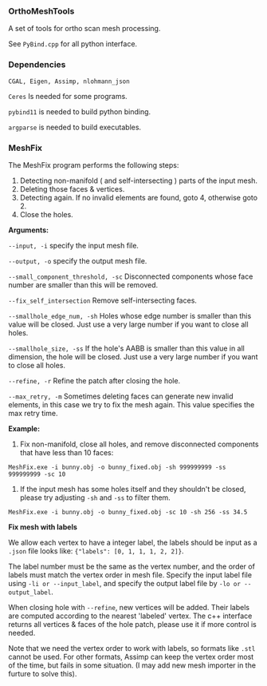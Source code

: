 ### OrthoMeshTools
A set of tools for ortho scan mesh processing.

See `PyBind.cpp` for all python interface.

### Dependencies
`CGAL, Eigen, Assimp, nlohmann_json`

`Ceres` Is needed for some programs.

`pybind11` is needed to build python binding.

`argparse` is needed to build executables.

### MeshFix
The MeshFix program performs the following steps:
1. Detecting non-manifold ( and self-intersecting ) parts of the input mesh.
2. Deleting those faces & vertices.
3. Detecting again. If no invalid elements are found, goto 4, otherwise goto 2. 
4. Close the holes.

**Arguments:**

`--input, -i` specify the input mesh file.

`--output, -o` specify the output mesh file.

`--small_component_threshold, -sc` Disconnected components whose face number are smaller than this will be removed.

`--fix_self_intersection` Remove self-intersecting faces.

`--smallhole_edge_num, -sh` Holes whose edge number is smaller than this value will be closed. Just use a very large number if you want to close all holes.

`--smallhole_size, -ss` If the hole's AABB is smaller than this value in all dimension, the hole will be closed. Just use a very large number if you want to close all holes.

`--refine, -r` Refine the patch after closing the hole.

`--max_retry, -m` Sometimes deleting faces can generate new invalid elements, in this case we try to fix the mesh again. This value specifies the max retry time.

**Example:**

1. Fix non-manifold, close all holes, and remove disconnected components that have less than 10 faces:

`MeshFix.exe -i bunny.obj -o bunny_fixed.obj -sh 999999999 -ss 999999999 -sc 10`

1. If the input mesh has some holes itself and they shouldn't be closed, please try adjusting `-sh` and `-ss` to filter them.

`MeshFix.exe -i bunny.obj -o bunny_fixed.obj -sc 10 -sh 256 -ss 34.5`

**Fix mesh with labels** 

We allow each vertex to have a integer label, the labels should be input as a `.json` file looks like: `{"labels": [0, 1, 1, 1, 2, 2]}`. 
   
   The label number must be the same as the vertex number, and the order of labels must match the vertex order in mesh file. Specify the input label file using `-li or --input_label`, and specify the output label file by `-lo or --output_label`.

   When closing hole with `--refine`, new vertices will be added. Their labels are computed according to the nearest 'labeled' vertex. The c++ interface returns all vertices & faces of the hole patch, please use it if more control is needed.

   Note that we need the vertex order to work with labels, so formats like `.stl` cannot be used. For other formats, Assimp can keep the vertex order most of the time, but fails in some situation. (I may add new mesh importer in the furture to solve this).